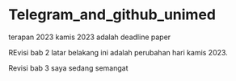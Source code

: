 # Telegram_and_github_unimed
terapan 2023
kamis 2023 adalah deadline paper


REvisi bab 2
latar belakang ini adalah perubahan hari kamis 2023.

Revisi bab 3
saya sedang semangat
